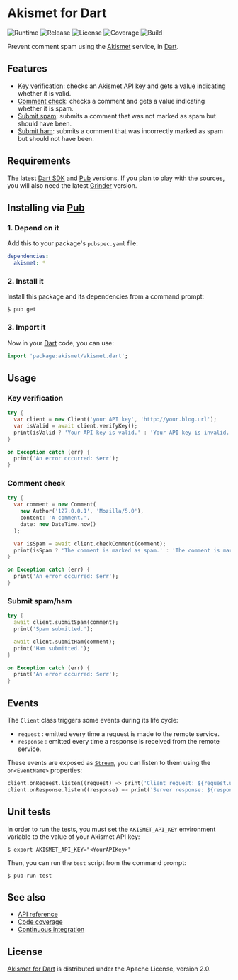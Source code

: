 # Akismet for Dart
![Runtime](https://img.shields.io/badge/dart-%3E%3D1.24-brightgreen.svg) ![Release](https://img.shields.io/pub/v/akismet.svg) ![License](https://img.shields.io/badge/license-MIT-blue.svg) ![Coverage](https://coveralls.io/repos/github/cedx/akismet.dart/badge.svg) ![Build](https://travis-ci.org/cedx/akismet.dart.svg)

Prevent comment spam using the [Akismet](https://akismet.com) service, in [Dart](https://www.dartlang.org).

## Features
- [Key verification](https://akismet.com/development/api/#verify-key): checks an Akismet API key and gets a value indicating whether it is valid.
- [Comment check](https://akismet.com/development/api/#comment-check): checks a comment and gets a value indicating whether it is spam.
- [Submit spam](https://akismet.com/development/api/#submit-spam): submits a comment that was not marked as spam but should have been.
- [Submit ham](https://akismet.com/development/api/#submit-ham): submits a comment that was incorrectly marked as spam but should not have been.

## Requirements
The latest [Dart SDK](https://www.dartlang.org) and [Pub](https://pub.dartlang.org) versions.
If you plan to play with the sources, you will also need the latest [Grinder](http://google.github.io/grinder.dart) version.

## Installing via [Pub](https://pub.dartlang.org)

### 1. Depend on it
Add this to your package's `pubspec.yaml` file:

```yaml
dependencies:
  akismet: *
```

### 2. Install it
Install this package and its dependencies from a command prompt:

```shell
$ pub get
```

### 3. Import it
Now in your [Dart](https://www.dartlang.org) code, you can use:

```dart
import 'package:akismet/akismet.dart';
```

## Usage

### Key verification

```dart
try {
  var client = new Client('your API key', 'http://your.blog.url');
  var isValid = await client.verifyKey();
  print(isValid ? 'Your API key is valid.' : 'Your API key is invalid.');
}

on Exception catch (err) {
  print('An error occurred: $err');
}
```

### Comment check

```dart
try {
  var comment = new Comment(
    new Author('127.0.0.1', 'Mozilla/5.0'),
    content: 'A comment.',
    date: new DateTime.now()
  );

  var isSpam = await client.checkComment(comment);
  print(isSpam ? 'The comment is marked as spam.' : 'The comment is marked as ham.');
}

on Exception catch (err) {
  print('An error occurred: $err');
}
```

### Submit spam/ham

```dart
try {
  await client.submitSpam(comment);
  print('Spam submitted.');

  await client.submitHam(comment);
  print('Ham submitted.');
}

on Exception catch (err) {
  print('An error occurred: $err');
}
```

## Events
The `Client` class triggers some events during its life cycle:

- `request` : emitted every time a request is made to the remote service.
- `response` : emitted every time a response is received from the remote service.

These events are exposed as [`Stream`](https://api.dartlang.org/stable/dart-async/Stream-class.html), you can listen to them using the `on<EventName>` properties:

```dart
client.onRequest.listen((request) => print('Client request: ${request.url}'));
client.onResponse.listen((response) => print('Server response: ${response.statusCode}'));
```

## Unit tests
In order to run the tests, you must set the `AKISMET_API_KEY` environment variable to the value of your Akismet API key:

```shell
$ export AKISMET_API_KEY="<YourAPIKey>"
```

Then, you can run the `test` script from the command prompt:

```shell
$ pub run test
```

## See also
- [API reference](https://cedx.github.io/akismet.dart)
- [Code coverage](https://coveralls.io/github/cedx/akismet.dart)
- [Continuous integration](https://travis-ci.org/cedx/akismet.dart)

## License
[Akismet for Dart](https://github.com/cedx/akismet.dart) is distributed under the Apache License, version 2.0.
